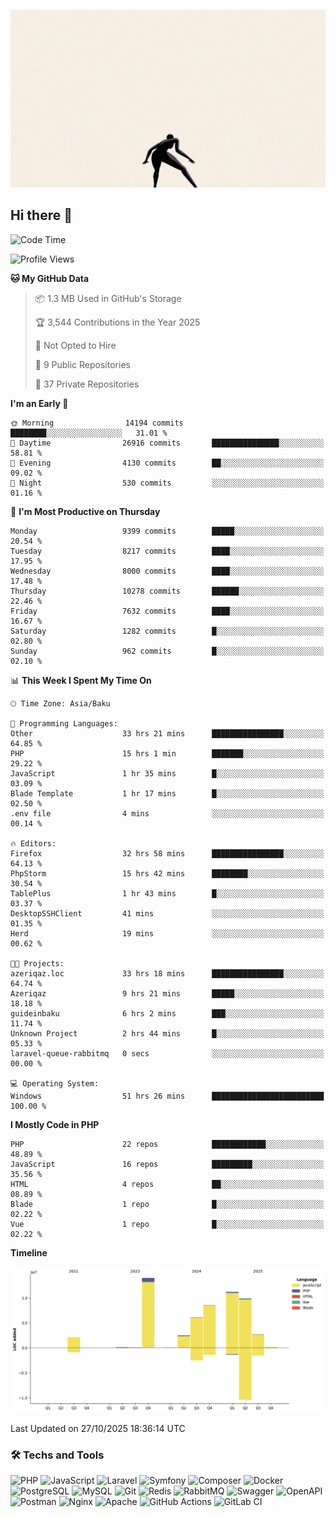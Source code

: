 <!--WALLPAPER-->
<p align='center'>
  <img src='assets/wallpapers/17.gif' alt='Banner'>
</p>
<!--/WALLPAPER-->

## Hi there 👋

<!--START_SECTION:waka-->
![Code Time](http://img.shields.io/badge/Code%20Time-568%20hrs%2055%20mins-blue)

![Profile Views](http://img.shields.io/badge/Profile%20Views-0-blue)

**🐱 My GitHub Data** 

> 📦 1.3 MB Used in GitHub's Storage 
 > 
> 🏆 3,544 Contributions in the Year 2025
 > 
> 🚫 Not Opted to Hire
 > 
> 📜 9 Public Repositories 
 > 
> 🔑 37 Private Repositories 
 > 
**I'm an Early 🐤** 

```text
🌞 Morning                14194 commits       ████████░░░░░░░░░░░░░░░░░   31.01 % 
🌆 Daytime                26916 commits       ███████████████░░░░░░░░░░   58.81 % 
🌃 Evening                4130 commits        ██░░░░░░░░░░░░░░░░░░░░░░░   09.02 % 
🌙 Night                  530 commits         ░░░░░░░░░░░░░░░░░░░░░░░░░   01.16 % 
```
📅 **I'm Most Productive on Thursday** 

```text
Monday                   9399 commits        █████░░░░░░░░░░░░░░░░░░░░   20.54 % 
Tuesday                  8217 commits        ████░░░░░░░░░░░░░░░░░░░░░   17.95 % 
Wednesday                8000 commits        ████░░░░░░░░░░░░░░░░░░░░░   17.48 % 
Thursday                 10278 commits       ██████░░░░░░░░░░░░░░░░░░░   22.46 % 
Friday                   7632 commits        ████░░░░░░░░░░░░░░░░░░░░░   16.67 % 
Saturday                 1282 commits        █░░░░░░░░░░░░░░░░░░░░░░░░   02.80 % 
Sunday                   962 commits         █░░░░░░░░░░░░░░░░░░░░░░░░   02.10 % 
```


📊 **This Week I Spent My Time On** 

```text
🕑︎ Time Zone: Asia/Baku

💬 Programming Languages: 
Other                    33 hrs 21 mins      ████████████████░░░░░░░░░   64.85 % 
PHP                      15 hrs 1 min        ███████░░░░░░░░░░░░░░░░░░   29.22 % 
JavaScript               1 hr 35 mins        █░░░░░░░░░░░░░░░░░░░░░░░░   03.09 % 
Blade Template           1 hr 17 mins        █░░░░░░░░░░░░░░░░░░░░░░░░   02.50 % 
.env file                4 mins              ░░░░░░░░░░░░░░░░░░░░░░░░░   00.14 % 

🔥 Editors: 
Firefox                  32 hrs 58 mins      ████████████████░░░░░░░░░   64.13 % 
PhpStorm                 15 hrs 42 mins      ████████░░░░░░░░░░░░░░░░░   30.54 % 
TablePlus                1 hr 43 mins        █░░░░░░░░░░░░░░░░░░░░░░░░   03.37 % 
DesktopSSHClient         41 mins             ░░░░░░░░░░░░░░░░░░░░░░░░░   01.35 % 
Herd                     19 mins             ░░░░░░░░░░░░░░░░░░░░░░░░░   00.62 % 

🐱‍💻 Projects: 
azeriqaz.loc             33 hrs 18 mins      ████████████████░░░░░░░░░   64.74 % 
Azeriqaz                 9 hrs 21 mins       █████░░░░░░░░░░░░░░░░░░░░   18.18 % 
guideinbaku              6 hrs 2 mins        ███░░░░░░░░░░░░░░░░░░░░░░   11.74 % 
Unknown Project          2 hrs 44 mins       █░░░░░░░░░░░░░░░░░░░░░░░░   05.33 % 
laravel-queue-rabbitmq   0 secs              ░░░░░░░░░░░░░░░░░░░░░░░░░   00.00 % 

💻 Operating System: 
Windows                  51 hrs 26 mins      █████████████████████████   100.00 % 
```

**I Mostly Code in PHP** 

```text
PHP                      22 repos            ████████████░░░░░░░░░░░░░   48.89 % 
JavaScript               16 repos            █████████░░░░░░░░░░░░░░░░   35.56 % 
HTML                     4 repos             ██░░░░░░░░░░░░░░░░░░░░░░░   08.89 % 
Blade                    1 repo              █░░░░░░░░░░░░░░░░░░░░░░░░   02.22 % 
Vue                      1 repo              █░░░░░░░░░░░░░░░░░░░░░░░░   02.22 % 
```



**Timeline**

![Lines of Code chart](https://raw.githubusercontent.com/feridnesibzade/feridnesibzade/main/assets/bar_graph.png)


 Last Updated on 27/10/2025 18:36:14 UTC
<!--END_SECTION:waka-->

### 🛠️ Techs and Tools

![PHP](https://img.shields.io/badge/PHP-777BB4?style=for-the-badge&logo=php&logoColor=white)
![JavaScript](https://img.shields.io/badge/JavaScript-F7DF1E?style=for-the-badge&logo=javascript&logoColor=000)
![Laravel](https://img.shields.io/badge/Laravel-F55247?style=for-the-badge&logo=laravel&logoColor=white)
![Symfony](https://img.shields.io/badge/Symfony-000000?style=for-the-badge&logo=symfony&logoColor=white)
![Composer](https://img.shields.io/badge/Composer-885630?style=for-the-badge&logo=composer&logoColor=white)
![Docker](https://img.shields.io/badge/Docker-2496ED?style=for-the-badge&logo=docker&logoColor=white)
![PostgreSQL](https://img.shields.io/badge/PostgreSQL-4169E1?style=for-the-badge&logo=postgresql&logoColor=white)
![MySQL](https://img.shields.io/badge/MySQL-4479A1?style=for-the-badge&logo=mysql&logoColor=white)
![Git](https://img.shields.io/badge/Git-F05032?style=for-the-badge&logo=git&logoColor=white)
![Redis](https://img.shields.io/badge/Redis-DC382D?style=for-the-badge&logo=redis&logoColor=white)
![RabbitMQ](https://img.shields.io/badge/RabbitMQ-FF6600?style=for-the-badge&logo=rabbitmq&logoColor=white)
![Swagger](https://img.shields.io/badge/Swagger-85EA2D?style=for-the-badge&logo=swagger&logoColor=black)
![OpenAPI](https://img.shields.io/badge/OpenAPI-6BA539?style=for-the-badge&logo=openapiinitiative&logoColor=white)
![Postman](https://img.shields.io/badge/Postman-FF6C37?style=for-the-badge&logo=postman&logoColor=white)
![Nginx](https://img.shields.io/badge/Nginx-009639?style=for-the-badge&logo=nginx&logoColor=white)
![Apache](https://img.shields.io/badge/Apache-D22128?style=for-the-badge&logo=apache&logoColor=white)
![GitHub Actions](https://img.shields.io/badge/GitHub%20Actions-2088FF?style=for-the-badge&logo=githubactions&logoColor=white)
![GitLab CI](https://img.shields.io/badge/GitLab%20CI-FC6D26?style=for-the-badge&logo=gitlab&logoColor=white)

